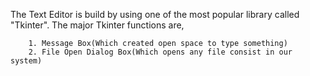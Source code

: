 The Text Editor is build by using one of the most popular library called "Tkinter".
The major Tkinter functions are,

        1. Message Box(Which created open space to type something)
        2. File Open Dialog Box(Which opens any file consist in our system)
